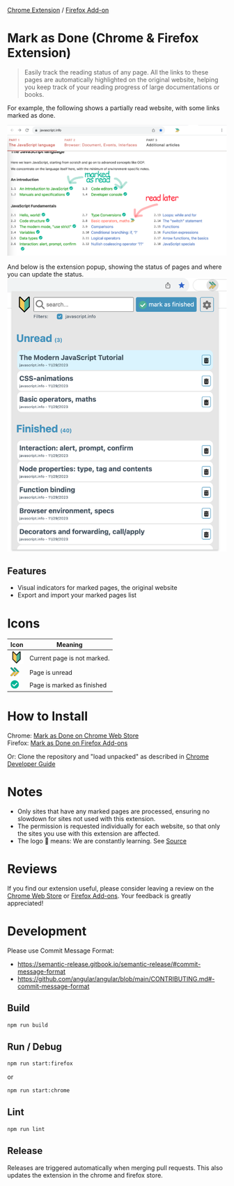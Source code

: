 [Chrome Extension](https://chrome.google.com/webstore/detail/mark-as-done/eamfmbodggklinbmhfgeogcpebhfoojb?hl=de)  /  [Firefox Add-on](https://addons.mozilla.org/en-US/firefox/addon/mark-as-done/)

# Mark as Done (Chrome & Firefox Extension)

> Easily track the reading status of any page. 
> All the links to these pages are automatically highlighted on the original website, 
> helping you keep track of your reading progress of large documentations or books.


For example, the following shows a partially read website, with some links marked as done. 

 ![](docs/example.png) 

And below is the extension popup, showing the status of pages and where you can update the status.
![](docs/screenshot-popup.png)



## Features

  -  Visual indicators for marked pages, the original website
  -  Export and import your marked pages list

# Icons
| Icon | Meaning                     |
| --- |-----------------------------|
| <img src="images/icon-none.png" width=30> | Current page is not marked. |
| <img src="images/icon-todo.png" width=20> | Page is unread              |
| <img src="images/icon-done.png" width=20> | Page is marked as finished  |


# How to Install

Chrome: [Mark as Done on Chrome Web Store](https://chrome.google.com/webstore/detail/mark-as-done/eamfmbodggklinbmhfgeogcpebhfoojb?hl=de)  
Firefox: [Mark as Done on Firefox Add-ons](https://addons.mozilla.org/en-US/firefox/addon/mark-as-done/)

Or: Clone the repository and "load unpacked" as described in [Chrome Developer Guide](https://developer.chrome.com/docs/extensions/mv3/getstarted/#manifest)

# Notes

* Only sites that have any marked pages are processed, ensuring no slowdown for sites not used with this extension.
* The permission is requested individually for each website, so that only the sites you use with this extension are affected.
* The logo 🔰 means: We are constantly learning. See [Source](https://emojipedia.org/japanese-symbol-for-beginner/)

# Reviews
If you find our extension useful, please consider leaving a review on the 
[Chrome Web Store](https://chrome.google.com/webstore/detail/mark-as-done/eamfmbodggklinbmhfgeogcpebhfoojb?hl=de) or 
[Firefox Add-ons](https://addons.mozilla.org/en-US/firefox/addon/mark-as-done/). Your feedback is greatly appreciated!


# Development

Please use  Commit Message Format: 
- https://semantic-release.gitbook.io/semantic-release/#commit-message-format  
- https://github.com/angular/angular/blob/main/CONTRIBUTING.md#-commit-message-format  

## Build

```bash
npm run build
```

## Run / Debug

```bash
npm run start:firefox
```

or 

```bash
npm run start:chrome
```

## Lint

```bash
npm run lint
```

## Release

Releases are triggered automatically when merging pull requests. This also updates the extension in the chrome and firefox store. 

